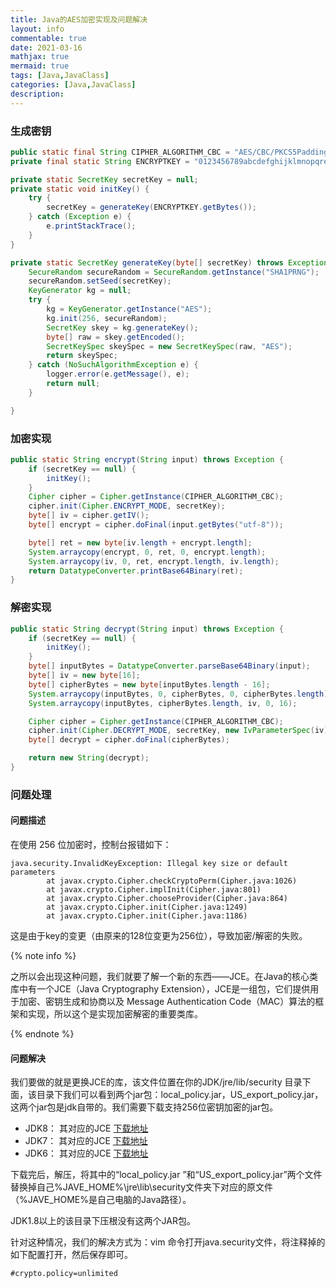 ```yaml
---
title: Java的AES加密实现及问题解决
layout: info
commentable: true
date: 2021-03-16
mathjax: true
mermaid: true
tags: [Java,JavaClass]
categories: [Java,JavaClass]
description: 
---
```


### 生成密钥


```java
public static final String CIPHER_ALGORITHM_CBC = "AES/CBC/PKCS5Padding";
private final static String ENCRYPTKEY = "0123456789abcdefghijklmnopqretuvwxyz";

private static SecretKey secretKey = null;
private static void initKey() {
	try {
		secretKey = generateKey(ENCRYPTKEY.getBytes());
	} catch (Exception e) {
		e.printStackTrace();
	}
}

private static SecretKey generateKey(byte[] secretKey) throws Exception {
	SecureRandom secureRandom = SecureRandom.getInstance("SHA1PRNG");
	secureRandom.setSeed(secretKey);
	KeyGenerator kg = null;
	try {
		kg = KeyGenerator.getInstance("AES");
		kg.init(256, secureRandom);
		SecretKey skey = kg.generateKey();
		byte[] raw = skey.getEncoded();
		SecretKeySpec skeySpec = new SecretKeySpec(raw, "AES");
		return skeySpec;
	} catch (NoSuchAlgorithmException e) {
		logger.error(e.getMessage(), e);
		return null;
	}

}
```

### 加密实现

```java
public static String encrypt(String input) throws Exception {
	if (secretKey == null) {
		initKey();
	}
	Cipher cipher = Cipher.getInstance(CIPHER_ALGORITHM_CBC);
	cipher.init(Cipher.ENCRYPT_MODE, secretKey);
	byte[] iv = cipher.getIV();
	byte[] encrypt = cipher.doFinal(input.getBytes("utf-8"));

	byte[] ret = new byte[iv.length + encrypt.length];
	System.arraycopy(encrypt, 0, ret, 0, encrypt.length);
	System.arraycopy(iv, 0, ret, encrypt.length, iv.length);
	return DatatypeConverter.printBase64Binary(ret);
}
```

### 解密实现

```java
public static String decrypt(String input) throws Exception {
	if (secretKey == null) {
		initKey();
	}
	byte[] inputBytes = DatatypeConverter.parseBase64Binary(input);
	byte[] iv = new byte[16];
	byte[] cipherBytes = new byte[inputBytes.length - 16];
	System.arraycopy(inputBytes, 0, cipherBytes, 0, cipherBytes.length);
	System.arraycopy(inputBytes, cipherBytes.length, iv, 0, 16);

	Cipher cipher = Cipher.getInstance(CIPHER_ALGORITHM_CBC);
	cipher.init(Cipher.DECRYPT_MODE, secretKey, new IvParameterSpec(iv));
	byte[] decrypt = cipher.doFinal(cipherBytes);

	return new String(decrypt);
}
```

### 问题处理

#### 问题描述

在使用 256 位加密时，控制台报错如下：

```
java.security.InvalidKeyException: Illegal key size or default parameters
        at javax.crypto.Cipher.checkCryptoPerm(Cipher.java:1026)
        at javax.crypto.Cipher.implInit(Cipher.java:801)
        at javax.crypto.Cipher.chooseProvider(Cipher.java:864)
        at javax.crypto.Cipher.init(Cipher.java:1249)
        at javax.crypto.Cipher.init(Cipher.java:1186)
```

这是由于key的变更（由原来的128位变更为256位），导致加密/解密的失败。

{% note info %}

之所以会出现这种问题，我们就要了解一个新的东西——JCE。在Java的核心类库中有一个JCE（Java Cryptography Extension），JCE是一组包，它们提供用于加密、密钥生成和协商以及 Message Authentication Code（MAC）算法的框架和实现，所以这个是实现加密解密的重要类库。

{% endnote %}

#### 问题解决

我们要做的就是更换JCE的库，该文件位置在你的JDK/jre/lib/security 目录下面，该目录下我们可以看到两个jar包：local_policy.jar，US_export_policy.jar，这两个jar包是jdk自带的。我们需要下载支持256位密钥加密的jar包。

- JDK8：
  其对应的JCE [下载地址](http://www.oracle.com/technetwork/java/javase/downloads/jce8-download-2133166.html)
- JDK7：
  其对应的JCE [下载地址](http://www.oracle.com/technetwork/java/javase/downloads/jce-7-download-432124.html) 
- JDK6：
  其对应的JCE [下载地址](http://www.oracle.com/technetwork/java/javase/downloads/jce-6-download-429243.html)

下载完后，解压，将其中的“local_policy.jar ”和“US_export_policy.jar”两个文件替换掉自己%JAVE_HOME%\jre\lib\security文件夹下对应的原文件（%JAVE_HOME%是自己电脑的Java路径）。

JDK1.8以上的该目录下压根没有这两个JAR包。

针对这种情况，我们的解决方式为：vim 命令打开java.security文件，将注释掉的如下配置打开，然后保存即可。

```properties
#crypto.policy=unlimited
```

